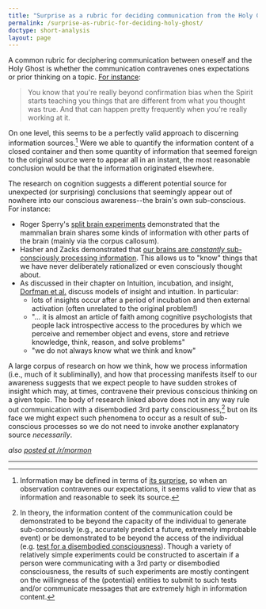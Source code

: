 ```yaml
---
title: "Surprise as a rubric for deciding communication from the Holy Ghost"
permalink: /surprise-as-rubric-for-deciding-holy-ghost/
doctype: short-analysis
layout: page
---
```


A common rubric for deciphering communication between oneself and the Holy Ghost is whether the communication contravenes ones expectations or prior thinking on a topic. [For instance](https://np.reddit.com/r/latterdaysaints/comments/rc74ds/how_do_i_really_know_that_what_i_feel_is_the/hntkkiq/):

> You know that you're really beyond confirmation bias when the Spirit starts teaching you things that are different from what you thought was true. And that can happen pretty frequently when you're really working at it.

On one level, this seems to be a perfectly valid approach to discerning information sources.[^information_as_surprise] Were we able to quantify the information content of a closed container and then some quantity of information that seemed foreign to the original source were to appear all in an instant, the most reasonable conclusion would be that the information originated elsewhere.

The research on cognition suggests a different potential source for unexpected (or surprising) conclusions that seemingly appear out of nowhere into our conscious awareness--the brain's own sub-conscious.  For instance:

* Roger Sperry's [split brain experiments](https://embryo.asu.edu/pages/roger-sperrys-split-brain-experiments-1959-1968) demonstrated that the mammalian brain shares some kinds of information with other parts of the brain (mainly via the corpus callosum).
* Hasher and Zacks demonstrated that [our brains are *constantly* sub-consciously processing information](https://www.researchgate.net/publication/16800042_Automatic_Processing_of_Fundamental_Information_The_Case_of_Frequency_of_Occurrence).  This allows us to "know" things that we have never deliberately rationalized or even consciously thought about.
* As discussed in their chapter on Intuition, incubation, and insight, [Dorfman et al.](https://www.researchgate.net/publication/280698234_Intuition_incubation_and_insight_Implicit_cognition_in_problem_solving) discuss models of insight and intuition.  In particular:
    * lots of insights occur after a period of incubation and then external activation (often unrelated to the original problem!)
    * "... it is almost an article of faith among cognitive psychologists that people lack introspective access to the procedures by which we perceive and remember object and evens, store and retrieve knowledge, think, reason, and solve problems"
    * "we do not always know what we think and know"

A large corpus of research on how we think, how we process information (i.e., much of it subliminally), and how that processing manifests itself to our awareness suggests that we expect people to have sudden strokes of insight which may, at times, contravene their previous conscious thinking on a given topic.  The body of research linked above does not in any way rule out communication with a disembodied 3rd party consciousness,[^information_beyond_the_participant] but on its face we might expect such phenomena to occur as a result of sub-conscious processes so we do not need to invoke another explanatory source *necessarily*.

*also [posted at /r/mormon](https://www.reddit.com/r/mormon/comments/rd1rye/surprise_as_a_rubric_for_deciding_communication/)*

---

[^information_as_surprise]: Information may be defined in terms of [its surprise](https://plus.maths.org/content/information-surprise), so when an observation contravenes our expectations, it seems valid to view that as information and reasonable to seek its source.

[^information_beyond_the_participant]: In theory, the information content of the communication could be demonstrated to be beyond the capacity of the individual to generate sub-consciously (e.g., accurately predict a future, extremely improbable event) or be demonstrated to be beyond the access of the individual (e.g. [test for a disembodied consciousness](https://faenrandir.github.io/a_careful_examination/test-for-disembodied-consciousness/)).  Though a variety of relatively simple experiments could be constructed to ascertain if a person were communicating with a 3rd party or disembodied consciousness, the results of such experiments are mostly contingent on the willingness of the (potential) entities to submit to such tests and/or communicate messages that are extremely high in information content.
